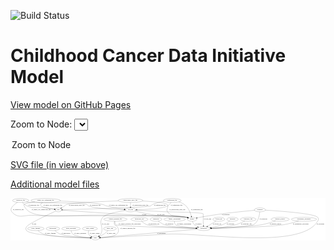 <link rel='stylesheet' href="assets/style.css">
<link rel='stylesheet' href="https://unpkg.com/leaflet@1.5.1/dist/leaflet.css" integrity="sha512-xwE/Az9zrjBIphAcBb3F6JVqxf46+CDLwfLMHloNu6KEQCAWi6HcDUbeOfBIptF7tcCzusKFjFw2yuvEpDL9wQ==" crossorigin="">
<script type="text/javascript" src="https://code.jquery.com/jquery-3.2.1.min.js"></script>
<script type="text/javascript"  src="https://unpkg.com/leaflet@1.5.1/dist/leaflet.js"></script>
<script type="text/javascript" src="assets/actions.js"></script>

![Build Status](https://github.com/CBIIT/ccdi-model/actions/workflows/model-test-and-deploy.yml/badge.svg)

# Childhood Cancer Data Initiative Model

[View model on GitHub Pages](https://cbiit.github.io/ccdi-model/)



Zoom to Node: <select id="node_select">
  <option value="">Zoom to Node</option>
</select>
<div id="model"></div>

<p>
<a href="./model-desc/ccdi-model.svg">SVG file (in view above)</a>
<p>
<a href="./model-desc">Additional model files</a>
<div id='graph' style='display:off;'>
<svg width="2921pt" height="392pt"
 viewBox="0.00 0.00 2920.84 392.00" xmlns="http://www.w3.org/2000/svg" xmlns:xlink="http://www.w3.org/1999/xlink">
<g id="graph0" class="graph" transform="scale(1 1) rotate(0) translate(4 388)">
<title>Perl</title>
<polygon fill="#ffffff" stroke="transparent" points="-4,4 -4,-388 2916.8413,-388 2916.8413,4 -4,4"/>
<!-- diagnosis -->
<g id="node1" class="node">
<title>diagnosis</title>
<ellipse fill="none" stroke="#000000" cx="1344.8413" cy="-192" rx="54.6905" ry="18"/>
<text text-anchor="middle" x="1344.8413" y="-188.3" font-family="Times,serif" font-size="14.00" fill="#000000">diagnosis</text>
</g>
<!-- participant -->
<g id="node4" class="node">
<title>participant</title>
<ellipse fill="none" stroke="#000000" cx="1787.8413" cy="-105" rx="62.2891" ry="18"/>
<text text-anchor="middle" x="1787.8413" y="-101.3" font-family="Times,serif" font-size="14.00" fill="#000000">participant</text>
</g>
<!-- diagnosis&#45;&gt;participant -->
<g id="edge7" class="edge">
<title>diagnosis&#45;&gt;participant</title>
<path fill="none" stroke="#000000" d="M1365.1559,-175.2178C1380.5418,-163.5046 1402.7386,-148.6497 1424.8413,-141 1476.8488,-123.0003 1625.5542,-112.8478 1715.6871,-108.1839"/>
<polygon fill="#000000" stroke="#000000" points="1716.0284,-111.6712 1725.8383,-107.669 1715.6738,-104.6802 1716.0284,-111.6712"/>
<text text-anchor="middle" x="1469.3413" y="-144.8" font-family="Times,serif" font-size="14.00" fill="#000000">of_diagnosis</text>
</g>
<!-- family_relationship -->
<g id="node2" class="node">
<title>family_relationship</title>
<ellipse fill="none" stroke="#000000" cx="1517.8413" cy="-192" rx="100.1823" ry="18"/>
<text text-anchor="middle" x="1517.8413" y="-188.3" font-family="Times,serif" font-size="14.00" fill="#000000">family_relationship</text>
</g>
<!-- family_relationship&#45;&gt;participant -->
<g id="edge34" class="edge">
<title>family_relationship&#45;&gt;participant</title>
<path fill="none" stroke="#000000" d="M1516.1126,-173.9859C1516.1043,-162.939 1518.1634,-149.3575 1526.8413,-141 1540.4309,-127.9121 1644.915,-116.741 1717.4875,-110.4523"/>
<polygon fill="#000000" stroke="#000000" points="1717.837,-113.9352 1727.5032,-109.5976 1717.2418,-106.9606 1717.837,-113.9352"/>
<text text-anchor="middle" x="1606.3413" y="-144.8" font-family="Times,serif" font-size="14.00" fill="#000000">of_family_relationship</text>
</g>
<!-- follow_up -->
<g id="node3" class="node">
<title>follow_up</title>
<ellipse fill="none" stroke="#000000" cx="1927.8413" cy="-192" rx="55.4913" ry="18"/>
<text text-anchor="middle" x="1927.8413" y="-188.3" font-family="Times,serif" font-size="14.00" fill="#000000">follow_up</text>
</g>
<!-- follow_up&#45;&gt;participant -->
<g id="edge1" class="edge">
<title>follow_up&#45;&gt;participant</title>
<path fill="none" stroke="#000000" d="M1902.1631,-176.0429C1879.9467,-162.2369 1847.6118,-142.1431 1822.995,-126.8455"/>
<polygon fill="#000000" stroke="#000000" points="1824.6489,-123.7526 1814.3079,-121.4471 1820.9541,-129.6981 1824.6489,-123.7526"/>
<text text-anchor="middle" x="1910.8413" y="-144.8" font-family="Times,serif" font-size="14.00" fill="#000000">of_follow_up</text>
</g>
<!-- study -->
<g id="node7" class="node">
<title>study</title>
<ellipse fill="none" stroke="#000000" cx="782.8413" cy="-18" rx="36.2938" ry="18"/>
<text text-anchor="middle" x="782.8413" y="-14.3" font-family="Times,serif" font-size="14.00" fill="#000000">study</text>
</g>
<!-- participant&#45;&gt;study -->
<g id="edge13" class="edge">
<title>participant&#45;&gt;study</title>
<path fill="none" stroke="#000000" d="M1727.9836,-99.8183C1544.4951,-83.9342 992.4502,-36.1452 828.9503,-21.9915"/>
<polygon fill="#000000" stroke="#000000" points="829.0154,-18.4842 818.7508,-21.1086 828.4117,-25.4581 829.0154,-18.4842"/>
<text text-anchor="middle" x="1395.3413" y="-57.8" font-family="Times,serif" font-size="14.00" fill="#000000">of_participant</text>
</g>
<!-- study_funding -->
<g id="node5" class="node">
<title>study_funding</title>
<ellipse fill="none" stroke="#000000" cx="230.8413" cy="-105" rx="77.1866" ry="18"/>
<text text-anchor="middle" x="230.8413" y="-101.3" font-family="Times,serif" font-size="14.00" fill="#000000">study_funding</text>
</g>
<!-- study_funding&#45;&gt;study -->
<g id="edge8" class="edge">
<title>study_funding&#45;&gt;study</title>
<path fill="none" stroke="#000000" d="M249.9634,-87.3004C263.8172,-75.6308 283.5992,-61.2153 303.8413,-54 382.5391,-25.948 631.4821,-19.7543 735.9613,-18.3871"/>
<polygon fill="#000000" stroke="#000000" points="736.2452,-21.884 746.2019,-18.2627 736.16,-14.8845 736.2452,-21.884"/>
<text text-anchor="middle" x="365.8413" y="-57.8" font-family="Times,serif" font-size="14.00" fill="#000000">of_study_funding</text>
</g>
<!-- publication -->
<g id="node6" class="node">
<title>publication</title>
<ellipse fill="none" stroke="#000000" cx="388.8413" cy="-105" rx="63.0888" ry="18"/>
<text text-anchor="middle" x="388.8413" y="-101.3" font-family="Times,serif" font-size="14.00" fill="#000000">publication</text>
</g>
<!-- publication&#45;&gt;study -->
<g id="edge35" class="edge">
<title>publication&#45;&gt;study</title>
<path fill="none" stroke="#000000" d="M406.8242,-87.5122C419.877,-75.9398 438.5624,-61.5534 457.8413,-54 507.3769,-34.5921 658.5971,-24.3054 736.0479,-20.1874"/>
<polygon fill="#000000" stroke="#000000" points="736.6635,-23.6603 746.4687,-19.6469 736.3008,-16.6697 736.6635,-23.6603"/>
<text text-anchor="middle" x="508.8413" y="-57.8" font-family="Times,serif" font-size="14.00" fill="#000000">of_publication</text>
</g>
<!-- study_personnel -->
<g id="node8" class="node">
<title>study_personnel</title>
<ellipse fill="none" stroke="#000000" cx="556.8413" cy="-105" rx="87.1846" ry="18"/>
<text text-anchor="middle" x="556.8413" y="-101.3" font-family="Times,serif" font-size="14.00" fill="#000000">study_personnel</text>
</g>
<!-- study_personnel&#45;&gt;study -->
<g id="edge27" class="edge">
<title>study_personnel&#45;&gt;study</title>
<path fill="none" stroke="#000000" d="M558.281,-86.8447C560.1422,-75.7416 564.3554,-62.1503 573.8413,-54 597.6503,-33.5433 682.4622,-24.3665 736.4516,-20.5187"/>
<polygon fill="#000000" stroke="#000000" points="736.741,-24.0073 746.4817,-19.8396 736.2681,-17.0232 736.741,-24.0073"/>
<text text-anchor="middle" x="643.3413" y="-57.8" font-family="Times,serif" font-size="14.00" fill="#000000">of_study_personnel</text>
</g>
<!-- exposure -->
<g id="node9" class="node">
<title>exposure</title>
<ellipse fill="none" stroke="#000000" cx="2054.8413" cy="-192" rx="53.0913" ry="18"/>
<text text-anchor="middle" x="2054.8413" y="-188.3" font-family="Times,serif" font-size="14.00" fill="#000000">exposure</text>
</g>
<!-- exposure&#45;&gt;participant -->
<g id="edge22" class="edge">
<title>exposure&#45;&gt;participant</title>
<path fill="none" stroke="#000000" d="M2029.5656,-175.8431C2010.9405,-164.5917 1984.6399,-150.0383 1959.8413,-141 1926.0881,-128.6981 1886.9941,-120.0964 1854.6143,-114.3939"/>
<polygon fill="#000000" stroke="#000000" points="1854.7988,-110.8749 1844.3526,-112.6433 1853.6216,-117.7752 1854.7988,-110.8749"/>
<text text-anchor="middle" x="2035.3413" y="-144.8" font-family="Times,serif" font-size="14.00" fill="#000000">of_exposure</text>
</g>
<!-- pathology_file -->
<g id="node10" class="node">
<title>pathology_file</title>
<ellipse fill="none" stroke="#000000" cx="89.8413" cy="-366" rx="76.0865" ry="18"/>
<text text-anchor="middle" x="89.8413" y="-362.3" font-family="Times,serif" font-size="14.00" fill="#000000">pathology_file</text>
</g>
<!-- sample -->
<g id="node19" class="node">
<title>sample</title>
<ellipse fill="none" stroke="#000000" cx="1679.8413" cy="-192" rx="44.393" ry="18"/>
<text text-anchor="middle" x="1679.8413" y="-188.3" font-family="Times,serif" font-size="14.00" fill="#000000">sample</text>
</g>
<!-- pathology_file&#45;&gt;sample -->
<g id="edge17" class="edge">
<title>pathology_file&#45;&gt;sample</title>
<path fill="none" stroke="#000000" d="M60.8053,-349.2761C27.9046,-328.2531 -17.9915,-291.2543 7.8413,-261 68.6207,-189.8175 122.5789,-235.9511 215.8413,-228 372.0651,-214.6811 1472.313,-236.5383 1626.8413,-210 1630.5555,-209.3621 1634.3607,-208.5044 1638.144,-207.5082"/>
<polygon fill="#000000" stroke="#000000" points="1639.4227,-210.7805 1648.0303,-204.6031 1637.4492,-204.0644 1639.4227,-210.7805"/>
<text text-anchor="middle" x="68.8413" y="-275.3" font-family="Times,serif" font-size="14.00" fill="#000000">of_pathology_file</text>
</g>
<!-- pdx -->
<g id="node20" class="node">
<title>pdx</title>
<ellipse fill="none" stroke="#000000" cx="439.8413" cy="-279" rx="27.8951" ry="18"/>
<text text-anchor="middle" x="439.8413" y="-275.3" font-family="Times,serif" font-size="14.00" fill="#000000">pdx</text>
</g>
<!-- pathology_file&#45;&gt;pdx -->
<g id="edge18" class="edge">
<title>pathology_file&#45;&gt;pdx</title>
<path fill="none" stroke="#000000" d="M105.2789,-348.2169C116.4184,-336.6679 132.4988,-322.4282 149.8413,-315 220.0884,-284.9112 245.0417,-306.7171 320.8413,-297 348.2826,-293.4822 379.1715,-288.7881 402.6008,-285.0756"/>
<polygon fill="#000000" stroke="#000000" points="403.1537,-288.5317 412.4768,-283.4989 402.0501,-281.6193 403.1537,-288.5317"/>
<text text-anchor="middle" x="210.8413" y="-318.8" font-family="Times,serif" font-size="14.00" fill="#000000">of_pathology_file</text>
</g>
<!-- cell_line -->
<g id="node21" class="node">
<title>cell_line</title>
<ellipse fill="none" stroke="#000000" cx="1108.8413" cy="-279" rx="49.2915" ry="18"/>
<text text-anchor="middle" x="1108.8413" y="-275.3" font-family="Times,serif" font-size="14.00" fill="#000000">cell_line</text>
</g>
<!-- pathology_file&#45;&gt;cell_line -->
<g id="edge19" class="edge">
<title>pathology_file&#45;&gt;cell_line</title>
<path fill="none" stroke="#000000" d="M143.5621,-353.1453C153.8895,-351.0946 164.6595,-349.2423 174.8413,-348 232.9997,-340.904 646.8282,-350.1572 701.8413,-330 711.9434,-326.2985 710.8515,-318.9947 720.8413,-315 778.9642,-291.7577 955.8159,-283.3061 1049.3641,-280.4068"/>
<polygon fill="#000000" stroke="#000000" points="1049.6317,-283.9005 1059.5229,-280.1037 1049.4229,-276.9036 1049.6317,-283.9005"/>
<text text-anchor="middle" x="781.8413" y="-318.8" font-family="Times,serif" font-size="14.00" fill="#000000">of_pathology_file</text>
</g>
<!-- methylation_array_file -->
<g id="node11" class="node">
<title>methylation_array_file</title>
<ellipse fill="none" stroke="#000000" cx="1108.8413" cy="-366" rx="115.8798" ry="18"/>
<text text-anchor="middle" x="1108.8413" y="-362.3" font-family="Times,serif" font-size="14.00" fill="#000000">methylation_array_file</text>
</g>
<!-- methylation_array_file&#45;&gt;sample -->
<g id="edge14" class="edge">
<title>methylation_array_file&#45;&gt;sample</title>
<path fill="none" stroke="#000000" d="M1220.7564,-361.3153C1313.7204,-356.2664 1433.2163,-346.6257 1448.8413,-330 1469.8628,-307.6322 1432.8921,-285.1485 1451.8413,-261 1501.8527,-197.2661 1549.5788,-234.3654 1626.8413,-210 1629.9459,-209.0209 1633.1456,-207.9898 1636.3623,-206.9371"/>
<polygon fill="#000000" stroke="#000000" points="1637.5962,-210.2155 1645.9853,-203.7446 1635.3919,-203.5716 1637.5962,-210.2155"/>
<text text-anchor="middle" x="1543.3413" y="-275.3" font-family="Times,serif" font-size="14.00" fill="#000000">of_methylation_array_file</text>
</g>
<!-- methylation_array_file&#45;&gt;pdx -->
<g id="edge16" class="edge">
<title>methylation_array_file&#45;&gt;pdx</title>
<path fill="none" stroke="#000000" d="M995.6404,-362.2116C836.9409,-356.4245 562.7153,-344.5112 518.8413,-330 507.2546,-326.1677 506.0853,-321.6331 495.8413,-315 486.8915,-309.205 477.1201,-302.9117 468.2813,-297.2318"/>
<polygon fill="#000000" stroke="#000000" points="470.1242,-294.2557 459.8184,-291.7975 466.3418,-300.1459 470.1242,-294.2557"/>
<text text-anchor="middle" x="610.3413" y="-318.8" font-family="Times,serif" font-size="14.00" fill="#000000">of_methylation_array_file</text>
</g>
<!-- methylation_array_file&#45;&gt;cell_line -->
<g id="edge15" class="edge">
<title>methylation_array_file&#45;&gt;cell_line</title>
<path fill="none" stroke="#000000" d="M1108.8413,-347.9735C1108.8413,-336.1918 1108.8413,-320.5607 1108.8413,-307.1581"/>
<polygon fill="#000000" stroke="#000000" points="1112.3414,-307.0033 1108.8413,-297.0034 1105.3414,-307.0034 1112.3414,-307.0033"/>
<text text-anchor="middle" x="1200.3413" y="-318.8" font-family="Times,serif" font-size="14.00" fill="#000000">of_methylation_array_file</text>
</g>
<!-- study_admin -->
<g id="node12" class="node">
<title>study_admin</title>
<ellipse fill="none" stroke="#000000" cx="731.8413" cy="-105" rx="70.3881" ry="18"/>
<text text-anchor="middle" x="731.8413" y="-101.3" font-family="Times,serif" font-size="14.00" fill="#000000">study_admin</text>
</g>
<!-- study_admin&#45;&gt;study -->
<g id="edge6" class="edge">
<title>study_admin&#45;&gt;study</title>
<path fill="none" stroke="#000000" d="M721.4584,-87.0525C716.9974,-76.82 713.9974,-64.07 719.8413,-54 725.2078,-44.7524 733.9409,-37.6797 743.2183,-32.3561"/>
<polygon fill="#000000" stroke="#000000" points="744.8747,-35.4402 752.1878,-27.7741 741.6902,-29.2065 744.8747,-35.4402"/>
<text text-anchor="middle" x="776.3413" y="-57.8" font-family="Times,serif" font-size="14.00" fill="#000000">of_study_admin</text>
</g>
<!-- single_cell_sequencing_file -->
<g id="node13" class="node">
<title>single_cell_sequencing_file</title>
<ellipse fill="none" stroke="#000000" cx="321.8413" cy="-366" rx="137.5759" ry="18"/>
<text text-anchor="middle" x="321.8413" y="-362.3" font-family="Times,serif" font-size="14.00" fill="#000000">single_cell_sequencing_file</text>
</g>
<!-- single_cell_sequencing_file&#45;&gt;sample -->
<g id="edge28" class="edge">
<title>single_cell_sequencing_file&#45;&gt;sample</title>
<path fill="none" stroke="#000000" d="M221.8372,-353.614C175.7844,-346.8849 129.7485,-338.2689 122.8413,-330 118.5674,-324.8835 120.0556,-321.0568 122.8413,-315 190.0133,-168.9531 490.7771,-244.804 974.8413,-228 1119.6981,-222.9714 1484.1745,-235.5927 1626.8413,-210 1630.5506,-209.3346 1634.3525,-208.4577 1638.1336,-207.4487"/>
<polygon fill="#000000" stroke="#000000" points="1639.4209,-210.7178 1648.0164,-204.5236 1637.4342,-204.0056 1639.4209,-210.7178"/>
<text text-anchor="middle" x="280.3413" y="-275.3" font-family="Times,serif" font-size="14.00" fill="#000000">of_single_cell_sequencing_file</text>
</g>
<!-- single_cell_sequencing_file&#45;&gt;pdx -->
<g id="edge30" class="edge">
<title>single_cell_sequencing_file&#45;&gt;pdx</title>
<path fill="none" stroke="#000000" d="M292.1724,-348.2446C279.6707,-338.5238 269.8627,-326.2079 278.8413,-315 286.5871,-305.3309 357.4072,-292.2871 402.5034,-284.8472"/>
<polygon fill="#000000" stroke="#000000" points="403.2237,-288.2761 412.5315,-283.2148 402.099,-281.367 403.2237,-288.2761"/>
<text text-anchor="middle" x="387.3413" y="-318.8" font-family="Times,serif" font-size="14.00" fill="#000000">of_single_cell_sequencing_file</text>
</g>
<!-- single_cell_sequencing_file&#45;&gt;cell_line -->
<g id="edge29" class="edge">
<title>single_cell_sequencing_file&#45;&gt;cell_line</title>
<path fill="none" stroke="#000000" d="M454.7508,-361.1542C585.2147,-355.6278 774.7944,-345.3258 846.8413,-330 865.8201,-325.9628 869.0707,-319.9151 887.8413,-315 942.4414,-300.7028 1006.1953,-291.0432 1051.1572,-285.3596"/>
<polygon fill="#000000" stroke="#000000" points="1051.8143,-288.805 1061.3088,-284.1035 1050.9547,-281.858 1051.8143,-288.805"/>
<text text-anchor="middle" x="996.3413" y="-318.8" font-family="Times,serif" font-size="14.00" fill="#000000">of_single_cell_sequencing_file</text>
</g>
<!-- radiology_file -->
<g id="node14" class="node">
<title>radiology_file</title>
<ellipse fill="none" stroke="#000000" cx="2199.8413" cy="-192" rx="73.387" ry="18"/>
<text text-anchor="middle" x="2199.8413" y="-188.3" font-family="Times,serif" font-size="14.00" fill="#000000">radiology_file</text>
</g>
<!-- radiology_file&#45;&gt;participant -->
<g id="edge21" class="edge">
<title>radiology_file&#45;&gt;participant</title>
<path fill="none" stroke="#000000" d="M2168.9599,-175.5921C2145.8756,-164.065 2113.1975,-149.2789 2082.8413,-141 2008.4943,-120.7238 1920.4836,-111.853 1860.0605,-107.981"/>
<polygon fill="#000000" stroke="#000000" points="1860.0536,-104.4741 1849.8588,-107.3579 1859.6268,-111.4611 1860.0536,-104.4741"/>
<text text-anchor="middle" x="2183.8413" y="-144.8" font-family="Times,serif" font-size="14.00" fill="#000000">of_radiology_file</text>
</g>
<!-- medical_history -->
<g id="node15" class="node">
<title>medical_history</title>
<ellipse fill="none" stroke="#000000" cx="2496.8413" cy="-192" rx="85.2851" ry="18"/>
<text text-anchor="middle" x="2496.8413" y="-188.3" font-family="Times,serif" font-size="14.00" fill="#000000">medical_history</text>
</g>
<!-- medical_history&#45;&gt;participant -->
<g id="edge36" class="edge">
<title>medical_history&#45;&gt;participant</title>
<path fill="none" stroke="#000000" d="M2453.4918,-176.4256C2418.6653,-164.6155 2368.2446,-149.0817 2322.8413,-141 2236.036,-125.5488 1984.7732,-113.2531 1859.9575,-107.9029"/>
<polygon fill="#000000" stroke="#000000" points="1859.8768,-104.3964 1849.7371,-107.4682 1859.5793,-111.39 1859.8768,-104.3964"/>
<text text-anchor="middle" x="2453.8413" y="-144.8" font-family="Times,serif" font-size="14.00" fill="#000000">of_medical_history</text>
</g>
<!-- clinical_measure_file -->
<g id="node16" class="node">
<title>clinical_measure_file</title>
<ellipse fill="none" stroke="#000000" cx="968.8413" cy="-192" rx="108.5808" ry="18"/>
<text text-anchor="middle" x="968.8413" y="-188.3" font-family="Times,serif" font-size="14.00" fill="#000000">clinical_measure_file</text>
</g>
<!-- clinical_measure_file&#45;&gt;participant -->
<g id="edge33" class="edge">
<title>clinical_measure_file&#45;&gt;participant</title>
<path fill="none" stroke="#000000" d="M964.4681,-173.9755C962.9507,-162.9245 963.3758,-149.3422 971.8413,-141 985.0045,-128.0284 1518.1034,-112.3039 1715.401,-106.9172"/>
<polygon fill="#000000" stroke="#000000" points="1715.763,-110.4087 1725.6641,-106.638 1715.5726,-103.4113 1715.763,-110.4087"/>
<text text-anchor="middle" x="1101.3413" y="-144.8" font-family="Times,serif" font-size="14.00" fill="#000000">of_clinical_measure_file_participant</text>
</g>
<!-- clinical_measure_file&#45;&gt;study -->
<g id="edge37" class="edge">
<title>clinical_measure_file&#45;&gt;study</title>
<path fill="none" stroke="#000000" d="M960.693,-173.6408C957.4564,-163.5138 955.6003,-151.0028 960.8413,-141 967.3641,-128.5508 980.3184,-135.4492 986.8413,-123 1001.1276,-95.7336 1002.6077,-75.7664 980.8413,-54 960.0974,-33.2561 881.3675,-24.2362 829.6531,-20.4852"/>
<polygon fill="#000000" stroke="#000000" points="829.5926,-16.973 819.3772,-19.7829 829.1152,-23.9567 829.5926,-16.973"/>
<text text-anchor="middle" x="1083.8413" y="-101.3" font-family="Times,serif" font-size="14.00" fill="#000000">of_clinical_measure_file</text>
</g>
<!-- therapeutic_procedure -->
<g id="node17" class="node">
<title>therapeutic_procedure</title>
<ellipse fill="none" stroke="#000000" cx="2717.8413" cy="-192" rx="117.7793" ry="18"/>
<text text-anchor="middle" x="2717.8413" y="-188.3" font-family="Times,serif" font-size="14.00" fill="#000000">therapeutic_procedure</text>
</g>
<!-- therapeutic_procedure&#45;&gt;participant -->
<g id="edge9" class="edge">
<title>therapeutic_procedure&#45;&gt;participant</title>
<path fill="none" stroke="#000000" d="M2667.9275,-175.6361C2629.5322,-163.8106 2574.9166,-148.6273 2525.8413,-141 2399.1733,-121.3133 2020.47,-110.4235 1860.4697,-106.5942"/>
<polygon fill="#000000" stroke="#000000" points="1860.3322,-103.09 1850.2521,-106.3521 1860.1664,-110.0881 1860.3322,-103.09"/>
<text text-anchor="middle" x="2687.8413" y="-144.8" font-family="Times,serif" font-size="14.00" fill="#000000">of_therapeutic_procedure</text>
</g>
<!-- study_arm -->
<g id="node18" class="node">
<title>study_arm</title>
<ellipse fill="none" stroke="#000000" cx="917.8413" cy="-105" rx="59.5901" ry="18"/>
<text text-anchor="middle" x="917.8413" y="-101.3" font-family="Times,serif" font-size="14.00" fill="#000000">study_arm</text>
</g>
<!-- study_arm&#45;&gt;study -->
<g id="edge20" class="edge">
<title>study_arm&#45;&gt;study</title>
<path fill="none" stroke="#000000" d="M900.9885,-87.4679C890.1883,-76.8812 875.4916,-63.6226 860.8413,-54 848.6033,-45.9618 834.2807,-38.7945 821.2722,-33.0123"/>
<polygon fill="#000000" stroke="#000000" points="822.6497,-29.7948 812.0807,-29.054 819.8809,-36.2239 822.6497,-29.7948"/>
<text text-anchor="middle" x="928.3413" y="-57.8" font-family="Times,serif" font-size="14.00" fill="#000000">of_study_arm</text>
</g>
<!-- sample&#45;&gt;participant -->
<g id="edge2" class="edge">
<title>sample&#45;&gt;participant</title>
<path fill="none" stroke="#000000" d="M1683.564,-173.9911C1686.6073,-163.225 1691.9115,-149.9452 1700.8413,-141 1709.3222,-132.5044 1720.0967,-125.9204 1731.151,-120.8505"/>
<polygon fill="#000000" stroke="#000000" points="1732.5953,-124.0402 1740.4583,-116.9392 1729.8832,-117.5869 1732.5953,-124.0402"/>
<text text-anchor="middle" x="1737.3413" y="-144.8" font-family="Times,serif" font-size="14.00" fill="#000000">of_sample</text>
</g>
<!-- pdx&#45;&gt;study -->
<g id="edge31" class="edge">
<title>pdx&#45;&gt;study</title>
<path fill="none" stroke="#000000" d="M416.6881,-268.4428C349.8892,-237.7583 160.5735,-149.116 144.8413,-123 136.5852,-109.2946 135.0531,-99.6567 144.8413,-87 180.9965,-40.2494 595.535,-23.5945 736.3586,-19.2632"/>
<polygon fill="#000000" stroke="#000000" points="736.5163,-22.7601 746.4065,-18.9609 736.3057,-15.7633 736.5163,-22.7601"/>
<text text-anchor="middle" x="214.8413" y="-144.8" font-family="Times,serif" font-size="14.00" fill="#000000">of_pdx</text>
</g>
<!-- pdx&#45;&gt;sample -->
<g id="edge32" class="edge">
<title>pdx&#45;&gt;sample</title>
<path fill="none" stroke="#000000" d="M467.8695,-276.9184C568.467,-269.4961 920.8023,-243.923 1211.8413,-228 1304.0123,-222.9572 1536.1138,-227.0138 1626.8413,-210 1630.4946,-209.3149 1634.2393,-208.4327 1637.9667,-207.4276"/>
<polygon fill="#000000" stroke="#000000" points="1639.1286,-210.7337 1647.7179,-204.5308 1637.1352,-204.0235 1639.1286,-210.7337"/>
<text text-anchor="middle" x="1235.8413" y="-231.8" font-family="Times,serif" font-size="14.00" fill="#000000">of_pdx</text>
</g>
<!-- cell_line&#45;&gt;participant -->
<g id="edge12" class="edge">
<title>cell_line&#45;&gt;participant</title>
<path fill="none" stroke="#000000" d="M1157.9278,-276.3272C1222.882,-272.7949 1340.955,-266.3893 1441.8413,-261 1460.7851,-259.988 1769.7852,-256.7634 1782.8413,-243 1782.8413,-243 1782.8413,-174 1782.8413,-174 1783.325,-160.632 1784.3342,-145.8356 1785.3201,-133.3841"/>
<polygon fill="#000000" stroke="#000000" points="1788.8311,-133.3945 1786.1667,-123.1402 1781.8549,-132.8179 1788.8311,-133.3945"/>
<text text-anchor="middle" x="1823.3413" y="-188.3" font-family="Times,serif" font-size="14.00" fill="#000000">of_cell_line</text>
</g>
<!-- cell_line&#45;&gt;study -->
<g id="edge11" class="edge">
<title>cell_line&#45;&gt;study</title>
<path fill="none" stroke="#000000" d="M1062.168,-272.8411C995.5558,-263.0443 878.2242,-241.7183 850.8413,-210 805.2327,-157.1704 868.1738,-114.1891 832.8413,-54 828.9695,-47.4045 823.3602,-41.6849 817.2858,-36.8665"/>
<polygon fill="#000000" stroke="#000000" points="819.0121,-33.7994 808.834,-30.8569 814.9556,-39.5043 819.0121,-33.7994"/>
<text text-anchor="middle" x="877.3413" y="-144.8" font-family="Times,serif" font-size="14.00" fill="#000000">of_cell_line</text>
</g>
<!-- cell_line&#45;&gt;sample -->
<g id="edge10" class="edge">
<title>cell_line&#45;&gt;sample</title>
<path fill="none" stroke="#000000" d="M1149.6355,-268.5415C1197.4893,-256.708 1279.3777,-237.8096 1350.8413,-228 1472.6265,-211.2829 1506.2739,-233.9714 1626.8413,-210 1630.4869,-209.2752 1634.2263,-208.3651 1637.9501,-207.3413"/>
<polygon fill="#000000" stroke="#000000" points="1639.1246,-210.6431 1647.6955,-204.4149 1637.1113,-203.9388 1639.1246,-210.6431"/>
<text text-anchor="middle" x="1391.3413" y="-231.8" font-family="Times,serif" font-size="14.00" fill="#000000">of_cell_line</text>
</g>
<!-- molecular_test -->
<g id="node22" class="node">
<title>molecular_test</title>
<ellipse fill="none" stroke="#000000" cx="1191.8413" cy="-192" rx="79.8859" ry="18"/>
<text text-anchor="middle" x="1191.8413" y="-188.3" font-family="Times,serif" font-size="14.00" fill="#000000">molecular_test</text>
</g>
<!-- molecular_test&#45;&gt;participant -->
<g id="edge26" class="edge">
<title>molecular_test&#45;&gt;participant</title>
<path fill="none" stroke="#000000" d="M1210.0334,-174.2574C1223.2517,-162.5682 1242.2009,-148.1468 1261.8413,-141 1303.3378,-125.9001 1581.1545,-113.1091 1715.4365,-107.7261"/>
<polygon fill="#000000" stroke="#000000" points="1715.7796,-111.2153 1725.6325,-107.3205 1715.5013,-104.2208 1715.7796,-111.2153"/>
<text text-anchor="middle" x="1325.8413" y="-144.8" font-family="Times,serif" font-size="14.00" fill="#000000">of_molecular_test</text>
</g>
<!-- sequencing_file -->
<g id="node23" class="node">
<title>sequencing_file</title>
<ellipse fill="none" stroke="#000000" cx="1495.8413" cy="-366" rx="83.3857" ry="18"/>
<text text-anchor="middle" x="1495.8413" y="-362.3" font-family="Times,serif" font-size="14.00" fill="#000000">sequencing_file</text>
</g>
<!-- sequencing_file&#45;&gt;sample -->
<g id="edge25" class="edge">
<title>sequencing_file&#45;&gt;sample</title>
<path fill="none" stroke="#000000" d="M1556.1719,-353.4581C1573.5192,-348.0512 1591.7983,-340.4815 1606.8413,-330 1644.3654,-303.8543 1664.1381,-252.2205 1673.2578,-220.0579"/>
<polygon fill="#000000" stroke="#000000" points="1676.6498,-220.9216 1675.8535,-210.3567 1669.8877,-219.1123 1676.6498,-220.9216"/>
<text text-anchor="middle" x="1724.3413" y="-275.3" font-family="Times,serif" font-size="14.00" fill="#000000">of_sequencing_file</text>
</g>
<!-- sequencing_file&#45;&gt;pdx -->
<g id="edge24" class="edge">
<title>sequencing_file&#45;&gt;pdx</title>
<path fill="none" stroke="#000000" d="M1421.1976,-358.036C1387.7493,-352.7437 1348.3722,-344.073 1314.8413,-330 1303.9291,-325.4201 1304.0736,-318.726 1292.8413,-315 1253.7759,-302.0412 640.1984,-284.4645 478.5987,-280.0423"/>
<polygon fill="#000000" stroke="#000000" points="478.2794,-276.5324 468.1877,-279.7586 478.0886,-283.5298 478.2794,-276.5324"/>
<text text-anchor="middle" x="1381.3413" y="-318.8" font-family="Times,serif" font-size="14.00" fill="#000000">of_sequencing_file</text>
</g>
<!-- sequencing_file&#45;&gt;cell_line -->
<g id="edge23" class="edge">
<title>sequencing_file&#45;&gt;cell_line</title>
<path fill="none" stroke="#000000" d="M1485.1913,-347.7449C1477.472,-336.3019 1465.9349,-322.3689 1451.8413,-315 1403.9763,-289.9737 1253.2183,-282.3418 1168.3682,-280.0167"/>
<polygon fill="#000000" stroke="#000000" points="1168.4456,-276.5176 1158.3587,-279.7587 1168.2652,-283.5153 1168.4456,-276.5176"/>
<text text-anchor="middle" x="1536.3413" y="-318.8" font-family="Times,serif" font-size="14.00" fill="#000000">of_sequencing_file</text>
</g>
<!-- synonym -->
<g id="node24" class="node">
<title>synonym</title>
<ellipse fill="none" stroke="#000000" cx="2308.8413" cy="-279" rx="51.9908" ry="18"/>
<text text-anchor="middle" x="2308.8413" y="-275.3" font-family="Times,serif" font-size="14.00" fill="#000000">synonym</text>
</g>
<!-- synonym&#45;&gt;participant -->
<g id="edge5" class="edge">
<title>synonym&#45;&gt;participant</title>
<path fill="none" stroke="#000000" d="M2307.7504,-260.7588C2304.6448,-228.1396 2292.7063,-161.3246 2246.8413,-141 2212.4464,-125.7583 1980.405,-113.4648 1860.0177,-108.0262"/>
<polygon fill="#000000" stroke="#000000" points="1859.9301,-104.5189 1849.7836,-107.5682 1859.6171,-111.5119 1859.9301,-104.5189"/>
<text text-anchor="middle" x="2340.3413" y="-188.3" font-family="Times,serif" font-size="14.00" fill="#000000">of_synonym</text>
</g>
<!-- synonym&#45;&gt;study -->
<g id="edge4" class="edge">
<title>synonym&#45;&gt;study</title>
<path fill="none" stroke="#000000" d="M2360.4028,-276.1746C2488.4781,-268.6324 2813.0851,-246.1063 2844.8413,-210 2855.4081,-197.9857 2852.9846,-187.7726 2844.8413,-174 2686.4809,93.8304 1760.4355,-72.5018 1449.8413,-54 1217.0962,-40.1356 938.523,-25.8435 829.6647,-20.3472"/>
<polygon fill="#000000" stroke="#000000" points="829.526,-16.8359 819.3624,-19.8277 829.1734,-23.827 829.526,-16.8359"/>
<text text-anchor="middle" x="2870.3413" y="-144.8" font-family="Times,serif" font-size="14.00" fill="#000000">of_synonym</text>
</g>
<!-- synonym&#45;&gt;sample -->
<g id="edge3" class="edge">
<title>synonym&#45;&gt;sample</title>
<path fill="none" stroke="#000000" d="M2258.2173,-274.8091C2159.9995,-266.2198 1936.9625,-244.4739 1751.8413,-210 1743.5563,-208.4571 1734.8049,-206.5277 1726.3662,-204.5099"/>
<polygon fill="#000000" stroke="#000000" points="1727.1971,-201.11 1716.6503,-202.1185 1725.524,-207.9071 1727.1971,-201.11"/>
<text text-anchor="middle" x="1992.3413" y="-231.8" font-family="Times,serif" font-size="14.00" fill="#000000">of_synonym</text>
</g>
</g>
</svg>
</div>
